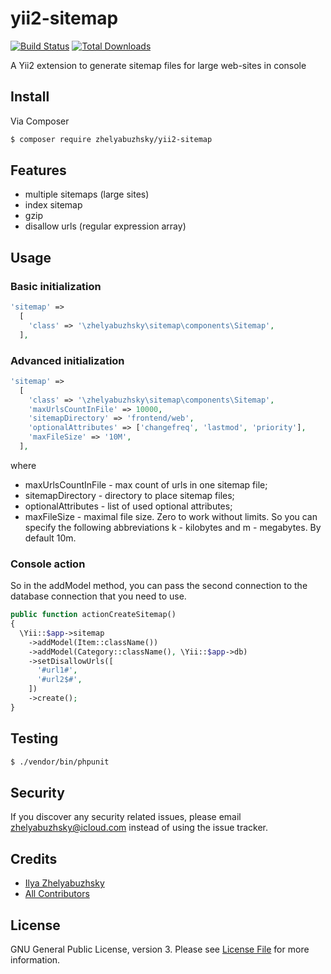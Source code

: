 # yii2-sitemap

[![Build Status](https://travis-ci.org/zhelyabuzhsky/yii2-sitemap.svg)](https://travis-ci.org/zhelyabuzhsky/yii2-sitemap)
[![Total Downloads](https://poser.pugx.org/zhelyabuzhsky/yii2-sitemap/downloads)](https://packagist.org/packages/zhelyabuzhsky/yii2-sitemap)

A Yii2 extension to generate sitemap files for large web-sites in console

## Install

Via Composer

``` bash
$ composer require zhelyabuzhsky/yii2-sitemap
```

## Features

* multiple sitemaps (large sites)
* index sitemap
* gzip
* disallow urls (regular expression array)

## Usage

### Basic initialization

```php
'sitemap' =>
  [
    'class' => '\zhelyabuzhsky\sitemap\components\Sitemap',
  ],
```

### Advanced initialization

```php
'sitemap' =>
  [
    'class' => '\zhelyabuzhsky\sitemap\components\Sitemap',
    'maxUrlsCountInFile' => 10000,
    'sitemapDirectory' => 'frontend/web',
    'optionalAttributes' => ['changefreq', 'lastmod', 'priority'],
    'maxFileSize' => '10M',
  ],
```

where
* maxUrlsCountInFile - max count of urls in one sitemap file;
* sitemapDirectory - directory to place sitemap files;
* optionalAttributes - list of used optional attributes;
* maxFileSize - maximal file size. Zero to work without limits. So you can specify the following abbreviations k - kilobytes and m - megabytes. By default 10m.

### Console action

So in the addModel method, you can pass the second connection to the database connection that you need to use.

```php
public function actionCreateSitemap()
{
  \Yii::$app->sitemap
    ->addModel(Item::className())
    ->addModel(Category::className(), \Yii::$app->db)
    ->setDisallowUrls([
      '#url1#',
      '#url2$#',
    ])
    ->create();
}
```

## Testing

``` bash
$ ./vendor/bin/phpunit
```

## Security

If you discover any security related issues, please email zhelyabuzhsky@icloud.com instead of using the issue tracker.

## Credits

- [Ilya Zhelyabuzhsky](https://github.com/zhelyabuzhsky)
- [All Contributors](../../contributors)

## License

GNU General Public License, version 3. Please see [License File](LICENSE) for more information.

